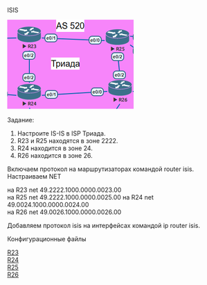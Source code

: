ISIS  

![](Topology.PNG)  

Задание:

1. Настроите IS-IS в ISP Триада.
2. R23 и R25 находятся в зоне 2222.
3. R24 находится в зоне 24.
4. R26 находится в зоне 26.

Включаем протокол на маршрутизаторах командой router isis.  
Настраиваем NET   

на R23 net 49.2222.1000.0000.0023.00  
на R25 net 49.2222.1000.0000.0025.00
на R24 net 49.0024.1000.0000.0024.00  
на R26 net 49.0026.1000.0000.0026.00

Добавляем протокол isis на интерфейсах командой ip router isis.

Конфигурационные файлы  

[R23](../Lab7/R23.txt)   
[R24](../Lab7/R24.txt)   
[R25](../Lab7/R25.txt)   
[R26](../Lab7/R26.txt)    
  

